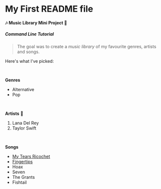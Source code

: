 # My First README file

#### 🎶 Music Library Mini Project 🎵

##### Command Line Tutorial

> The goal was to create a _music library_ of my favourite genres, artists and songs.

Here's what I've picked:

<br>

**Genres**

- Alternative
- Pop

<br>

**Artists** 🎤

1. Lana Del Rey
2. Taylor Swift

<br>

**Songs**

- [My Tears Ricochet](https://www.youtube.com/watch?v=498ciTeWKGo)
- [Fingertips](https://www.youtube.com/watch?v=EHbfrvonTLE)
- Hoax
- Seven
- The Grants
- Fishtail
